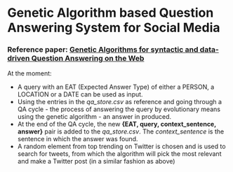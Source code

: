 # Genetic Algorithm based Question Answering System for Social Media

### Reference paper: [Genetic Algorithms for syntactic and data-driven Question Answering on the Web](https://www.researchgate.net/profile/Alejandro-Figueroa-15/publication/271911238_Genetic_Algorithms_for_syntactic_and_data-driven_Question_Answering_on_the_Web/links/54d6fb680cf2970e4e6fb60b/Genetic-Algorithms-for-syntactic-and-data-driven-Question-Answering-on-the-Web.pdf)

At the moment:
- A query with an EAT (Expected Answer Type) of either a PERSON, a LOCATION or a DATE can be used as input.
- Using the entries in the *qa_store.csv* as reference and going through a QA cycle - the process of answering the query by evolutionary means using the genetic algorithm - an answer in produced.
- At the end of the QA cycle, the new **{EAT, query, context_sentence, answer}** pair is added to the *qa_store.csv*. The *context_sentence* is the sentence in which the answer was found.
- A random element from top trending on Twitter is chosen and is used to search for tweets, from which the algorithm will pick the most relevant and make a Twitter post (in a similar fashion as above)